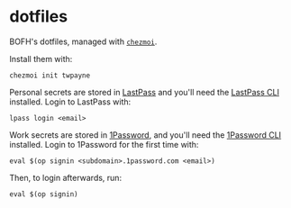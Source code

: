 # dotfiles

BOFH's dotfiles, managed with [`chezmoi`](https://github.com/twpayne/chezmoi).

Install them with:

    chezmoi init twpayne

Personal secrets are stored in [LastPass](https://lastpass.com) and you'll need
the [LastPass CLI](https://github.com/lastpass/lastpass-cli) installed. Login
to LastPass with:

    lpass login <email>

Work secrets are stored in [1Password](https://1password.com/), and you'll need
the [1Password
CLI](https://support.1password.com/command-line-getting-started/) installed.
Login to 1Password for the first time with:

    eval $(op signin <subdomain>.1password.com <email>)

Then, to login afterwards, run:

    eval $(op signin)

